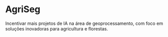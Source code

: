 # AgriSeg
Incentivar mais projetos de IA na área de geoprocessamento, com foco em soluções inovadoras para agricultura e florestas.
